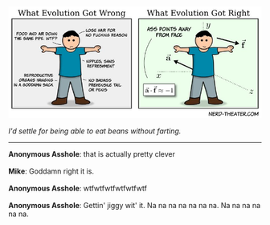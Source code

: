 <!--
.. title: Where's My Damn Tail?
.. slug: wheres-my-damn-tail
.. date: 2011/10/10 00:00:00
.. tags: 
.. link: 
.. description: 
-->

<a href='wheres-my-damn-tail.html' title='View comments'>
<img class='comic' src='../assets/comics/20111010.jpg' />
</a>

<em>I'd settle for being able to eat beans without farting.</em>

<!-- TEASER_END -->
<hr />

<div class='comments'>
<b>Anonymous Asshole</b>: that is actually pretty clever<br /><br />
<b>Mike</b>: Goddamn right it is.<br /><br />
<b>Anonymous Asshole</b>: wtfwtfwtfwtfwtfwtf<br /><br />
<b>Anonymous Asshole</b>: Gettin' jiggy wit' it. Na na na na na na na. Na na na na na na.<br /><br />
</div>

